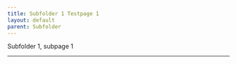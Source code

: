 ```yaml
---
title: Subfolder 1 Testpage 1
layout: default
parent: Subfolder
---
```


Subfolder 1, subpage 1

----